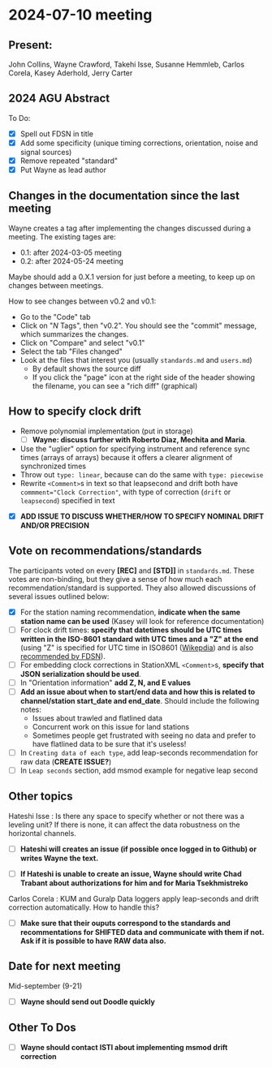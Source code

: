 # 2024-07-10 meeting

## Present:
John Collins, Wayne Crawford, Takehi Isse, Susanne Hemmleb, Carlos Corela, Kasey Aderhold, Jerry Carter

## 2024 AGU Abstract

To Do:
- [X] Spell out FDSN in title
- [X] Add some specificity (unique timing corrections, orientation, noise and signal sources)
- [X] Remove repeated "standard"
- [X] Put Wayne as lead author

## Changes in the documentation since the last meeting

Wayne creates a tag after implementing the changes discussed during a meeting.  The existing tages are:
- 0.1: after 2024-03-05 meeting
- 0.2: after 2024-05-24 meeting

Maybe should add a 0.X.1 version for just before a meeting, to keep up on changes between meetings.

How to see changes between v0.2 and v0.1:
- Go to the "Code" tab
- Click on "*N* Tags", then "v0.2".  You should see the "commit" message, which summarizes the changes.
- Click on "Compare" and select "v0.1"
- Select the tab "Files changed"
- Look at the files that interest you (usually `standards.md` and `users.md`)
    - By default shows the source diff
    - If you click the "page" icon at the right side of the header showing the filename, you can see a "rich diff" (graphical)


## How to specify clock drift

- Remove polynomial implementation (put in storage)
    - [ ] **Wayne: discuss further with Roberto Diaz, Mechita and Maria**.
- Use the "uglier" option for specifying instrument and reference sync times (arrays of arrays) because it offers a clearer alignment of synchronized times
- Throw out `type: linear`, because can do the same with `type: piecewise`
- Rewrite `<Comment>`s in text so that leapsecond and drift both have `commment="Clock Correction"`, with type of correction (`drift` or `leapsecond`) specified in text
- [X] **ADD ISSUE TO DISCUSS WHETHER/HOW TO SPECIFY NOMINAL DRIFT AND/OR PRECISION**

## Vote on recommendations/standards

The participants voted on every **[REC]** and **[STD]]** in `standards.md`. 
These votes are non-binding, but they give a sense of how much each recommendation/standard is supported.
They also allowed discussions of several issues outlined below:

- [X] For the station naming recommendation, **indicate when the same station name can be used** (Kasey will look for reference documentation)
- [ ] For clock drift times: **specify that datetimes should be UTC times written in the ISO-8601 standard  with UTC times and a "Z" at the end**
  (using "Z" is specified for UTC time in ISO8601 ([Wikepdia](https://en.wikipedia.org/wiki/ISO_8601#Coordinated_Universal_Time_(UTC)))
  and is also [recommended by FDSN](http://docs.fdsn.org/projects/stationxml/en/latest/appendices.html#glossary-datetime)).
- [ ] For embedding clock corrections in StationXML `<Comment>`s, **specify that JSON serialization should be used**.
- [ ] In "Orientation information" **add Z, N, and E values**
- [ ] **Add an issue about when to start/end data and how this is related to channel/station start_date and end_date**.  Should include the following notes:
  - Issues about trawled and flatlined data
  - Concurrent work on this issue for land stations
  - Sometimes people get frustrated with seeing no data and prefer to have flatlined data to be sure that it's useless!
- [ ] In `Creating data of each type`, add leap-seconds recommendation for raw data (**CREATE ISSUE?**)
- [ ] In `Leap seconds` section, add msmod example for negative leap second

## Other topics

Hateshi Isse
: Is there any space to specify whether or not there was a leveling unit?  If there is none, it can affect the data robustness on the horizontal channels.

- [ ] **Hateshi will creates an issue (if possible once logged in to Github) or writes Wayne the text.**
- [ ] **If Hateshi is unable to create an issue, Wayne should write Chad Trabant about authorizations for him and for Maria Tsekhmistreko**


Carlos Corela
: KUM and Guralp Data loggers apply leap-seconds and drift correction automatically.  How to handle this?
- [ ] **Make sure that their ouputs correspond to the standards and recommentations for SHIFTED data and communicate with them if not.
  Ask if it is possible to have RAW data also.**

## Date for next meeting

Mid-september (9-21)

- [ ] **Wayne should send out Doodle quickly**

## Other To Dos

- [ ] **Wayne should contact ISTI about implementing msmod drift correction**
